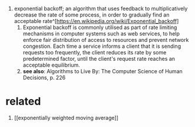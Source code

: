 1. exponential backoff; an algorithm that uses feedback to multiplicatively decrease the rate of some process, in order to gradually find an acceptable rate^[https://en.wikipedia.org/wiki/Exponential_backoff]
	1. Exponential backoff is commonly utilised as part of rate limiting mechanisms in computer systems such as web services, to help enforce fair distribution of access to resources and prevent network congestion. Each time a service informs a client that it is sending requests too frequently, the client reduces its rate by some predetermined factor, until the client's request rate reaches an acceptable equilibrium.
	2. **see also**: Algorithms to Live By: The Computer Science of Human Decisions, p. 226

# related
1. [[exponentially weighted moving average]]